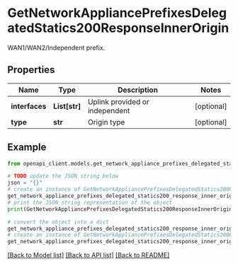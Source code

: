 # GetNetworkAppliancePrefixesDelegatedStatics200ResponseInnerOrigin

WAN1/WAN2/Independent prefix.

## Properties

Name | Type | Description | Notes
------------ | ------------- | ------------- | -------------
**interfaces** | **List[str]** | Uplink provided or independent | [optional] 
**type** | **str** | Origin type | [optional] 

## Example

```python
from openapi_client.models.get_network_appliance_prefixes_delegated_statics200_response_inner_origin import GetNetworkAppliancePrefixesDelegatedStatics200ResponseInnerOrigin

# TODO update the JSON string below
json = "{}"
# create an instance of GetNetworkAppliancePrefixesDelegatedStatics200ResponseInnerOrigin from a JSON string
get_network_appliance_prefixes_delegated_statics200_response_inner_origin_instance = GetNetworkAppliancePrefixesDelegatedStatics200ResponseInnerOrigin.from_json(json)
# print the JSON string representation of the object
print(GetNetworkAppliancePrefixesDelegatedStatics200ResponseInnerOrigin.to_json())

# convert the object into a dict
get_network_appliance_prefixes_delegated_statics200_response_inner_origin_dict = get_network_appliance_prefixes_delegated_statics200_response_inner_origin_instance.to_dict()
# create an instance of GetNetworkAppliancePrefixesDelegatedStatics200ResponseInnerOrigin from a dict
get_network_appliance_prefixes_delegated_statics200_response_inner_origin_from_dict = GetNetworkAppliancePrefixesDelegatedStatics200ResponseInnerOrigin.from_dict(get_network_appliance_prefixes_delegated_statics200_response_inner_origin_dict)
```
[[Back to Model list]](../README.md#documentation-for-models) [[Back to API list]](../README.md#documentation-for-api-endpoints) [[Back to README]](../README.md)


